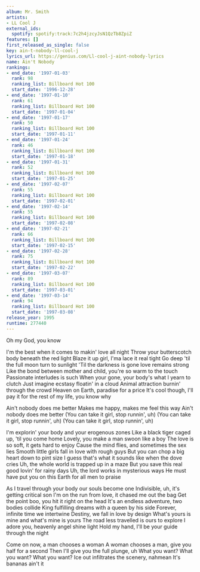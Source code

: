 ```yaml
---
album: Mr. Smith
artists:
- LL Cool J
external_ids:
  spotify: spotify:track:7c2h4jzcyJsN1QzTb8ZpiZ
features: []
first_released_as_single: false
key: ain-t-nobody-ll-cool-j
lyrics_url: https://genius.com/Ll-cool-j-aint-nobody-lyrics
name: Ain't Nobody
rankings:
- end_date: '1997-01-03'
  rank: 98
  ranking_list: Billboard Hot 100
  start_date: '1996-12-28'
- end_date: '1997-01-10'
  rank: 61
  ranking_list: Billboard Hot 100
  start_date: '1997-01-04'
- end_date: '1997-01-17'
  rank: 50
  ranking_list: Billboard Hot 100
  start_date: '1997-01-11'
- end_date: '1997-01-24'
  rank: 46
  ranking_list: Billboard Hot 100
  start_date: '1997-01-18'
- end_date: '1997-01-31'
  rank: 52
  ranking_list: Billboard Hot 100
  start_date: '1997-01-25'
- end_date: '1997-02-07'
  rank: 55
  ranking_list: Billboard Hot 100
  start_date: '1997-02-01'
- end_date: '1997-02-14'
  rank: 55
  ranking_list: Billboard Hot 100
  start_date: '1997-02-08'
- end_date: '1997-02-21'
  rank: 66
  ranking_list: Billboard Hot 100
  start_date: '1997-02-15'
- end_date: '1997-02-28'
  rank: 75
  ranking_list: Billboard Hot 100
  start_date: '1997-02-22'
- end_date: '1997-03-07'
  rank: 89
  ranking_list: Billboard Hot 100
  start_date: '1997-03-01'
- end_date: '1997-03-14'
  rank: 94
  ranking_list: Billboard Hot 100
  start_date: '1997-03-08'
release_year: 1995
runtime: 277440
---
```

Oh my God, you know


I'm the best when it comes to makin' love all night
Throw your butterscotch body beneath the red light
Blaze it up girl, I'ma lace it real tight
Go deep 'til the full moon turn to sunlight
'Til the darkness is gone love remains strong
Like the bond between mother and child, you're so warm to the touch
Passionate interludes is such
When your gone, your body's what I yearn to clutch
Just imagine ecstasy floatin' in a cloud
Animal attraction burnin' through the crowd
Heaven on Earth, paradise for a price
It's cool though, I'll pay it for the rest of my life, you know why


Ain't nobody does me better
Makes me happy, makes me feel this way
Ain't nobody does me better
(You can take it girl, stop runnin', uh)
(You can take it girl, stop runnin', uh)
(You can take it girl, stop runnin', uh)


I'm explorin' your body and your erogenous zones
Like a black tiger caged up, 'til you come home
Lovely, you make a man swoon like a boy
The love is so soft, it gets hard to enjoy
Cause the mind flies, and sometimes the sex lies
Smooth little girls fall in love with rough guys
But you can chop a big heart down to pint size
I guess that's what it sounds like when the dove cries
Uh, the whole world is trapped up in a maze
But you save this real good lovin' for rainy days
Uh, the lord works in mysterious ways
He must have put you on this Earth for all men to praise

As I travel through your body our souls become one
Indivisible, uh, it's getting critical son
I'm on the run from love, it chased me out the bag
Get the point boo, you hit it right on the head
It's an endless adventure, two bodies collide
King fulfilling dreams with a queen by his side
Forever, infinite time we intertwine
Destiny, we fall in love by design
What's yours is mine and what's mine is yours
The road less travelled is ours to explore
I adore you, heavenly angel shine light
Hold my hand, I'll be your guide through the night

Come on now, a man chooses a woman
A woman chooses a man, give you half for a second
Then I'll give you the full plunge, uh
What you want? What you want? What you want?
Ice out infiltrates the scenery, nahmean
It's bananas ain't it
